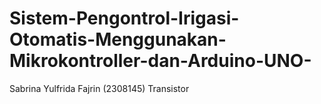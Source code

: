 # Sistem-Pengontrol-Irigasi-Otomatis-Menggunakan-Mikrokontroller-dan-Arduino-UNO-
Sabrina Yulfrida Fajrin (2308145) Transistor
